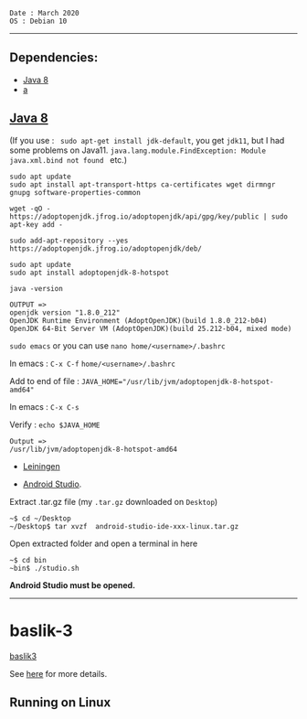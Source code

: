 ```
Date : March 2020
OS : Debian 10
```
---
## Dependencies:
- [Java 8](#java-8)
- [a](#a)


## [Java 8](https://linuxize.com/post/install-java-on-debian-10/)

(If you use :
` sudo apt-get install jdk-default`, you get `jdk11`, but I had some problems on Java11. `java.lang.module.FindException: Module java.xml.bind not found
` etc.)

```
sudo apt update
sudo apt install apt-transport-https ca-certificates wget dirmngr gnupg software-properties-common
```
```
wget -qO - https://adoptopenjdk.jfrog.io/adoptopenjdk/api/gpg/key/public | sudo apt-key add -
```
```
sudo add-apt-repository --yes https://adoptopenjdk.jfrog.io/adoptopenjdk/deb/
```
```
sudo apt update
sudo apt install adoptopenjdk-8-hotspot
```
```
java -version
```
```
OUTPUT =>
openjdk version "1.8.0_212"
OpenJDK Runtime Environment (AdoptOpenJDK)(build 1.8.0_212-b04)
OpenJDK 64-Bit Server VM (AdoptOpenJDK)(build 25.212-b04, mixed mode)
``` 

`sudo emacs` or you can use `nano home/<username>/.bashrc`

In emacs : `C-x C-f` `home/<username>/.bashrc`

Add to end of file :
```JAVA_HOME="/usr/lib/jvm/adoptopenjdk-8-hotspot-amd64"```

In emacs : `C-x C-s`

Verify : `echo $JAVA_HOME`
```
Output =>
/usr/lib/jvm/adoptopenjdk-8-hotspot-amd64
```


- [Leiningen](https://leiningen.org/)



- [Android Studio](https://developer.android.com/studio/).

Extract .tar.gz file (my `.tar.gz` downloaded on `Desktop`)

```
~$ cd ~/Desktop
~/Desktop$ tar xvzf  android-studio-ide-xxx-linux.tar.gz
```

Open extracted folder and open a terminal in here

```
~$ cd bin
~bin$ ./studio.sh
```

**Android Studio must be opened.**



---


# baslik-3 
[baslik3](#baslik-3)

See [here](#running-on-linux) for more details.
## Running on Linux
